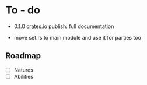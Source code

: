 # To - do

* 0.1.0 crates.io publish: full documentation

* move set.rs to main module and use it for parties too

## Roadmap

- [ ] Natures
- [ ] Abilities